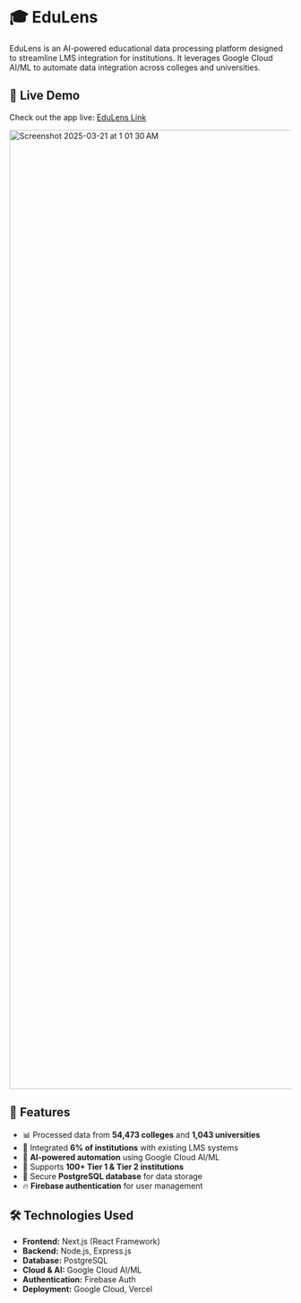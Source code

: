 # 🎓 EduLens  

EduLens is an AI-powered educational data processing platform designed to streamline LMS integration for institutions. It leverages Google Cloud AI/ML to automate data integration across colleges and universities.  

## 🔗 Live Demo  
Check out the app live: [EduLens Link](https://war-room-next.vercel.app)  

<img width="1710" alt="Screenshot 2025-03-21 at 1 01 30 AM" src="https://github.com/user-attachments/assets/48c341a4-9f12-4421-b0e7-7d21650ed5a4" />


## 🚀 Features  
- 📊 Processed data from **54,473 colleges** and **1,043 universities**  
- 🔗 Integrated **6% of institutions** with existing LMS systems  
- 🤖 **AI-powered automation** using Google Cloud AI/ML  
- 🏫 Supports **100+ Tier 1 & Tier 2 institutions**  
- 📂 Secure **PostgreSQL database** for data storage  
- 🔥 **Firebase authentication** for user management  

## 🛠️ Technologies Used  
- **Frontend:** Next.js (React Framework)  
- **Backend:** Node.js, Express.js  
- **Database:** PostgreSQL  
- **Cloud & AI:** Google Cloud AI/ML  
- **Authentication:** Firebase Auth  
- **Deployment:** Google Cloud, Vercel  
